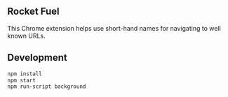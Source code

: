 ## Rocket Fuel

This Chrome extension helps use short-hand names for navigating to well known URLs.

## Development

```bash
npm install
npm start
npm run-script background
```
